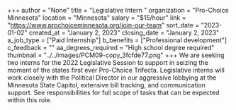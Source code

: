 +++
author = "None"
title = "Legislative Intern "
organization = "Pro-Choice Minnesota"
location = "Minnesota"
salary = "$15/hour"
link = "https://www.prochoiceminnesota.org/join-our-team"
sort_date = "2023-01-02"
created_at = "January 2, 2023"
closing_date = "January 2, 2023"
a_job_type = ["Paid Internship"]
b_benefits = ["Professional development"]
c_feedback = ""
aa_degrees_required = "High school degree required"
thumbnail = "../../images/PCM09-copy_3fcfde77.png"
+++
We are seeking two interns for the 2022 Legislative Session to support in seizing the moment of the states first ever Pro-Choice Trifecta. Legislative interns will work closely with the Political Director in our aggressive lobbying at the Minnesota State Capitol, extensive bill tracking, and communication support. See responsibilities for full scope of tasks that can be expected within this role. 